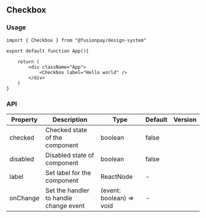 ## Checkbox

### Usage

```
import { Checkbox } from "@fusionpay/design-system"

export default function App(){

    return (
        <div className="App">
            <Checkbox label="Hello world" />
        </div>
    )
}

```

### API

| Property | Description                            | Type                     | Default | Version |
| -------- | -------------------------------------- | ------------------------ | ------- | ------- |
| checked  | Checked state of the component         | boolean                  | false   |         |
| disabled | Disabled state of component            | boolean                  | false   |         |
| label    | Set label for the component            | ReactNode                | -       |         |
| onChange | Set the handler to handle change event | (event: boolean) => void | -       |         |
